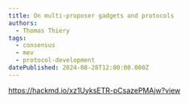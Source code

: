 ```yaml
---
title: On multi-proposer gadgets and protocols
authors:
  - Thomas Thiery
tags:
  - consensus
  - mev
  - protocol-development
datePublished: 2024-08-28T12:00:00.000Z
---
```


<https://hackmd.io/xz1UyksETR-pCsazePMAjw?view>
